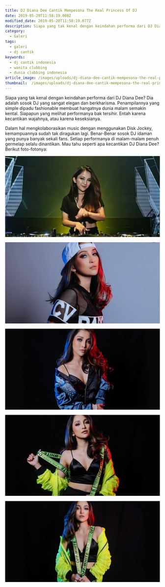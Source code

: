 ```yaml
---
title: DJ Diana Dee Cantik Mempesona The Real Princess Of DJ
date: 2019-05-20T11:58:19.008Z
modified_date: 2019-05-20T11:58:19.077Z
description: Siapa yang tak kenal dengan keindahan performa dari DJ Diana Dee? Dia adalah sosok DJ yang sangat elegan dan berkharisma.
category:
  - Galeri
tags:
  - galeri
  - dj cantik
keywords:
  - dj cantik indonesia
  - wanita clubbing
  - dunia clubbing indonesia
article_image: /images/uploads/dj-diana-dee-cantik-mempesona-the-real-princess-of-dj-3.jpg
thumbnail:  /images/uploads/dj-diana-dee-cantik-mempesona-the-real-princess-of-dj-2-009.jpg
---
```

Siapa yang tak kenal dengan keindahan performa dari DJ Diana Dee? Dia adalah sosok DJ yang sangat elegan dan berkharisma. Penampilannya yang simple dipadu fashionable membuat hangatnya dunia malam semakin kental. Siapapun yang melihat performanya bak tersihir. Entah karena kecantikan wajahnya, atau karena keseksianya.

Dalam hal mengkolaborasikan music dengan menggunakan Disk Jockey, kemampuannya sudah tak diragukan lagi. Benar-Benar sosok DJ idaman yang punya banyak sekali fans. Setiap performanya di malam-malam penuh germelap selalu dinantikan. Mau tahu seperti apa kecantikan DJ Diana Dee? Berikut foto-fotonya: 

![DJ Diana Dee Cantik Mempesona “The Real Princess Of DJ”](/images/uploads/dj-diana-dee-cantik-mempesona-the-real-princess-of-dj-5.jpg)

![DJ Cantik Indonesia](/images/uploads/dj-diana-dee-cantik-mempesona-the-real-princess-of-dj-4.jpg)

![DJ Diana Dee Cantik Mempesona “The Real Princess Of DJ”](/images/uploads/dj-diana-dee-cantik-mempesona-the-real-princess-of-dj-3.jpg)

![Dunia Clubbing Indonesia”](/images/uploads/dj-diana-dee-cantik-mempesona-the-real-princess-of-dj-2.jpg)

![DJ Diana Dee Cantik Mempesona “The Real Princess Of DJ”](/images/uploads/dj-diana-dee-cantik-mempesona-the-real-princess-of-dj-1.jpg)
